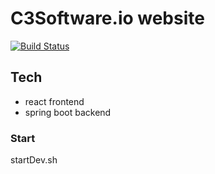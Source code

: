 # C3Software.io website
[![Build Status](https://travis-ci.org/enpfeff/c3software.io.svg?branch=master)](https://travis-ci.org/enpfeff/c3software.io)
## Tech
- react frontend
- spring boot backend
### Start
startDev.sh